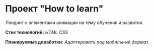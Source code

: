 # Проект "How to learn"

Лэндинг с элементами анимации на тему обучения и развития.

**Стек технологий:**
*HTML*
*CSS*

**Планируемые доработки:**
*Адаптировать под мобильный формат.*




